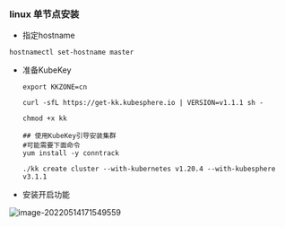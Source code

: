 ###   linux  单节点安装 

-  指定hostname

  ```shell
  hostnamectl set-hostname master 
  ```

  

- 准备KubeKey

  ```shell
  export KKZONE=cn
  
  curl -sfL https://get-kk.kubesphere.io | VERSION=v1.1.1 sh -
  
  chmod +x kk
  
  ## 使用KubeKey引导安装集群
  #可能需要下面命令
  yum install -y conntrack
  
  ./kk create cluster --with-kubernetes v1.20.4 --with-kubesphere v3.1.1
  ```

  

- 安装开启功能

  

![image-20220514171549559](https://qiniu.muluofeng.com//uPic/202205/image-20220514171549559.png)
